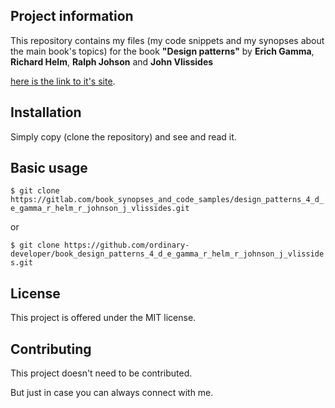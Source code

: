 Project information
-------------------

 This repository contains my files (my code snippets and my synopses about the main book's topics) 
 for the book  **"Design patterns"** by **Erich Gamma**, **Richard Helm**,
 **Ralph Johson** and **John Vlissides**

 
 
 [here is the link to it's site](http://www.amazon.com/Design-Patterns-Elements-Reusable-Object-Oriented-ebook/dp/B000SEIBB8). 


Installation
------------

 Simply copy (clone the repository) and see and read it.

 
Basic usage
-----------
 
 `$ git clone https://gitlab.com/book_synopses_and_code_samples/design_patterns_4_d_e_gamma_r_helm_r_johnson_j_vlissides.git`

 or

 `$ git clone https://github.com/ordinary-developer/book_design_patterns_4_d_e_gamma_r_helm_r_johnson_j_vlissides.git`

 
License
-------

 This project is offered under the MIT license.


Contributing
------------

 This project doesn't need to be contributed.

 But just in case you can always connect with me.

